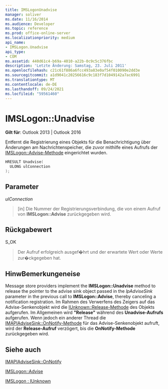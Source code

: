```yaml
---
title: IMSLogonUnadvise
manager: soliver
ms.date: 11/16/2014
ms.audience: Developer
ms.topic: reference
ms.prod: office-online-server
ms.localizationpriority: medium
api_name:
- IMSLogon.Unadvise
api_type:
- COM
ms.assetid: 440d61c4-b69a-4010-a22b-0c9c5c376fbc
description: 'Letzte Änderung: Samstag, 23. Juli 2011'
ms.openlocfilehash: c21c61f886a6fcc493a83e0af54f010090e2dd3e
ms.sourcegitcommit: a1d9041c20256616c9c183f7d1049142a7ac6991
ms.translationtype: MT
ms.contentlocale: de-DE
ms.lasthandoff: 09/24/2021
ms.locfileid: "59561460"
---
```

# <a name="imslogonunadvise"></a>IMSLogon::Unadvise

  
  
**Gilt für**: Outlook 2013 | Outlook 2016 
  
Entfernt die Registrierung eines Objekts für die Benachrichtigung über Änderungen am Nachrichtenspeicher, die zuvor mithilfe eines Aufrufs der [IMSLogon::Advise-Methode](imslogon-advise.md) eingerichtet wurden. 
  
```cpp
HRESULT Unadvise(
  ULONG ulConnection
);
```

## <a name="parameters"></a>Parameter

 _ulConnection_
  
> [in] Die Nummer der Registrierungsverbindung, die von einem Aufruf von **IMSLogon::Advise** zurückgegeben wird.
    
## <a name="return-value"></a>Rückgabewert

S_OK 
  
> Der Aufruf erfolgreich ausgef�hrt und der erwartete Wert oder Werte zur�ckgegeben hat.
    
## <a name="remarks"></a>HinwBemerkungeneise

Message store providers implement the **IMSLogon::Unadvise** method to release the pointer to the advise sink object passed in the  _lpAdviseSink_ parameter in the previous call to **IMSLogon::Advise**, thereby canceling a notification registration. Im Rahmen des Verwerfens des Zeigers auf das Advise-Senkenobjekt wird die [IUnknown::Release-Methode](https://msdn.microsoft.com/library/ms682317%28v=VS.85%29.aspx) des Objekts aufgerufen. Im Allgemeinen wird **"Release"** während des **Unadvise-Aufrufs** aufgerufen. Wenn jedoch ein anderer Thread die [IMAPIAdviseSink::OnNotify-Methode](imapiadvisesink-onnotify.md) für das Advise-Senkenobjekt aufruft, wird der **Release-Aufruf** verzögert, bis die **OnNotify-Methode** zurückgegeben wird. 
  
## <a name="see-also"></a>Siehe auch



[IMAPIAdviseSink::OnNotify](imapiadvisesink-onnotify.md)
  
[IMSLogon::Advise](imslogon-advise.md)
  
[IMSLogon : IUnknown](imslogoniunknown.md)

